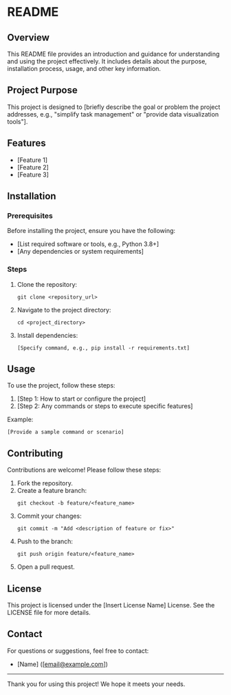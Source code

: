 # README

## Overview
This README file provides an introduction and guidance for understanding and using the project effectively. It includes details about the purpose, installation process, usage, and other key information.

## Project Purpose
This project is designed to [briefly describe the goal or problem the project addresses, e.g., "simplify task management" or "provide data visualization tools"].

## Features
- [Feature 1]
- [Feature 2]
- [Feature 3]

## Installation

### Prerequisites
Before installing the project, ensure you have the following:
- [List required software or tools, e.g., Python 3.8+]
- [Any dependencies or system requirements]

### Steps
1. Clone the repository:
   ```
   git clone <repository_url>
   ```
2. Navigate to the project directory:
   ```
   cd <project_directory>
   ```
3. Install dependencies:
   ```
   [Specify command, e.g., pip install -r requirements.txt]
   ```

## Usage
To use the project, follow these steps:
1. [Step 1: How to start or configure the project]
2. [Step 2: Any commands or steps to execute specific features]

Example:
```
[Provide a sample command or scenario]
```

## Contributing
Contributions are welcome! Please follow these steps:
1. Fork the repository.
2. Create a feature branch:
   ```
   git checkout -b feature/<feature_name>
   ```
3. Commit your changes:
   ```
   git commit -m "Add <description of feature or fix>"
   ```
4. Push to the branch:
   ```
   git push origin feature/<feature_name>
   ```
5. Open a pull request.

## License
This project is licensed under the [Insert License Name] License. See the LICENSE file for more details.

## Contact
For questions or suggestions, feel free to contact:
- [Name] ([email@example.com])

---
Thank you for using this project! We hope it meets your needs.

